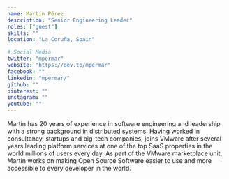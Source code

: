 ```yaml
---
name: Martín Pérez
description: "Senior Engineering Leader"
roles: ["guest"]
skills: ""
location: "La Coruña, Spain"

# Social Media
twitter: "mpermar"
website: "https://dev.to/mpermar"
facebook: ""
linkedin: "mpermar/"
github: ""
pinterest: ""
instagram: ""
youtube: ""
---
```


Martín has 20 years of experience in software engineering and leadership with a strong background in distributed systems. Having worked in consultancy, startups and big-tech companies, joins VMware after several years leading platform services at one of the top SaaS properties in the world millions of users every day. As part of the VMware marketplace unit, Martín works on making Open Source Software easier to use and more accessible to every developer in the world.